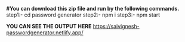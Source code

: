 **#You can download this zip file and run by the following commands.**
step1:- cd password generator
step2:- npm i
step3:- npm start

**YOU CAN SEE THE OUTPUT HERE**
https://saivignesh-passwordgenerator.netlify.app/

